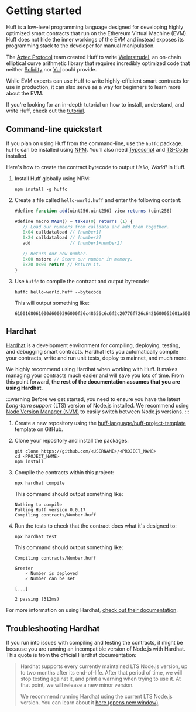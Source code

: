 # Getting started

Huff is a low-level programming language designed for developing highly optimized smart contracts that run on the Ethereum Virtual Machine (EVM). Huff does not hide the inner workings of the EVM and instead exposes its programming stack to the developer for manual manipulation.

The [Aztec Protocol](https://aztec.network/) team created Huff to write [Weierstrudel](https://github.com/aztecprotocol/weierstrudel/tree/master/huff_modules), an on-chain elliptical curve arithmetic library that requires incredibly optimized code that neither [Solidity](https://docs.soliditylang.org/) nor [Yul](https://docs.soliditylang.org/en/latest/yul.html) could provide.

While EVM experts can use Huff to write highly-efficient smart contracts for use in production, it can also serve as a way for beginners to learn more about the EVM.

If you're looking for an in-depth tutorial on how to install, understand, and write Huff, check out the [tutorial](/tutorial/overview/).

## Command-line quickstart

If you plan on using Huff from the command-line, use the `huffc` package. `huffc` can be installed using [NPM](https://docs.npmjs.com/downloading-and-installing-node-js-and-npm). You'll also need [Typescript](https://www.npmjs.com/package/ts-node#overview) and [TS-Code](https://www.npmjs.com/package/ts-node#overview) installed.

Here's how to create the contract bytecode to output _Hello, World!_ in Huff.

1. Install Huff globally using NPM:

   ```shell
   npm install -g huffc
   ```

1. Create a file called `hello-world.huff` and enter the following content:

   ```javascript
   #define function add(uint256,uint256) view returns (uint256)

   #define macro MAIN() = takes(0) returns (1) {
      // Load our numbers from calldata and add them together.
      0x04 calldataload // [number1]
      0x24 calldataload // [number2]
      add               // [number1+number2]

      // Return our new number.
      0x00 mstore // Store our number in memory.
      0x20 0x00 return // Return it.
   }
   ```

1. Use `huffc` to compile the contract and output bytecode:

   ```shell
   huffc hello-world.huff --bytecode
   ```

   This will output something like:

   ```plaintext
   6100168061000d6000396000f36c48656c6c6f2c20776f726c6421600052601a6000f3
   ```

## Hardhat

[Hardhat](https://hardhat.org/) is a development environment for compiling, deploying, testing, and debugging smart contracts. Hardhat lets you automatically compile your contracts, write and run unit tests, deploy to mainnet, and much more.

We highly recommend using Hardhat when working with Huff. It makes managing your contracts much easier and will save you lots of time. From this point forward, **the rest of the documentation assumes that you are using Hardhat**.

:::warning
Before we get started, you need to ensure you have the latest _Long-term support_ (LTS) version of Node.js installed. We recommend using [Node Version Manager (NVM)](https://github.com/nvm-sh/nvm) to easily switch between Node.js versions.
:::

1. Create a new repository using the [huff-language/huff-project-template](https://github.com/huff-language/huff-project-template) template on GitHub.
1. Clone your repository and install the packages:

   ```shell
   git clone https://github.com/<USERNAME>/<PROJECT_NAME>
   cd <PROJECT_NAME>
   npm install
   ```

1. Compile the contracts within this project:

   ```shell
   npx hardhat compile
   ```

   This command should output something like:

   ```plaintext
   Nothing to compile
   Pulling Huff version 0.0.17
   Compiling contracts/Number.huff
   ```

1. Run the tests to check that the contract does what it's designed to:

   ```shell
   npx hardhat test
   ```

   This command should output something like:

   ```plaintext
   Compiling contracts/Number.huff

   Greeter
       ✓ Number is deployed
       ✓ Number can be set

   [...]

   2 passing (312ms)
   ```

For more information on using Hardhat, [check out their documentation](https://hardhat.org/getting-started/).

## Troubleshooting Hardhat

If you run into issues with compiling and testing the contracts, it might be because you are running an incompatible version of Node.js with Hardhat. This quote is from the official Hardhat documentation:

> Hardhat supports every currently maintained LTS Node.js version, up to two months after its end-of-life. After that period of time, we will stop testing against it, and print a warning when trying to use it. At that point, we will release a new minor version.
>
> We recommend running Hardhat using the current LTS Node.js version. You can learn about it [here (opens new window)](https://nodejs.org/en/about/releases/).

